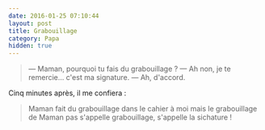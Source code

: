 ```yaml
---
date: 2016-01-25 07:10:44
layout: post
title: Grabouillage
category: Papa
hidden: true
---
```


> — Maman, pourquoi tu fais du grabouillage ?
> — Ah non, je te remercie… c'est ma signature.
> — Ah, d'accord.

Cinq minutes après, il me confiera :

> Maman fait du grabouillage dans le cahier à moi mais le grabouillage de Maman pas s'appelle grabouillage, s'appelle la sichature !
